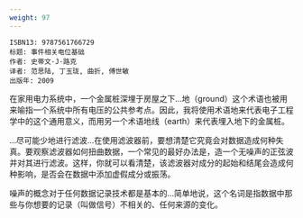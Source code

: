 ```yaml
---
weight: 97
---
```


```
ISBN13: 9787561766729
标题: 事件相关电位基础
作者: 史蒂文·J·路克
译者: 范思陆, 丁玉珑, 曲折, 傅世敏
出版年: 2009
```

在家用电力系统中，一个金属桩深埋于房屋之下…地（ground）这个术语也被用来喻指一个系统中所有电压的公共参考点。因此，我将使用术语地来代表电子工程学中的这个通用意义，而用另一个术语地线（earth）来代表埋入地下的金属桩。

…尽可能少地进行滤波…在使用滤波器前，要想清楚它究竟会对数据造成何种失真。要观察滤波器如何扭曲数据，一个常见的最好办法是，造一个无噪声的正弦波并对其进行滤波。这样，你就可以看清楚，该滤波器对成分的起始和结尾会造成何种影响，是否会在数据中添加虚假成分或振荡。

噪声的概念对于任何数据记录技术都是基本的…简单地说，这个名词是指数据中那些与你想要的记录（叫做信号）不相关的、任何来源的变化。
